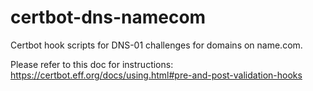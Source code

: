 # certbot-dns-namecom
Certbot hook scripts for DNS-01 challenges for domains on name.com.

Please refer to this doc for instructions:
https://certbot.eff.org/docs/using.html#pre-and-post-validation-hooks
